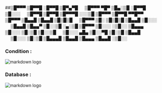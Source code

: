  

##▒█▀▀▀ ▒█▀▀█ ░█▀▀█ ▒█▀▄▀█ 　 ▒█▀▀▀ ▀█▀ ▒█▄░▒█ ░█▀▀█ ▒█░░░ 　 ▒█▀▀█ ▒█▀▀█ ▒█▀▀▀█ ░░░▒█ ▒█▀▀▀ ▒█▀▀█ ▀▀█▀▀ 
▒█▀▀▀ ▒█▄▄█ ▒█▄▄█ ▒█▒█▒█ 　 ▒█▀▀▀ ▒█░ ▒█▒█▒█ ▒█▄▄█ ▒█░░░ 　 ▒█▄▄█ ▒█▄▄▀ ▒█░░▒█ ░▄░▒█ ▒█▀▀▀ ▒█░░░ ░▒█░░ 
▒█▄▄▄ ▒█░░░ ▒█░▒█ ▒█░░▒█ 　 ▒█░░░ ▄█▄ ▒█░░▀█ ▒█░▒█ ▒█▄▄█ 　 ▒█░░░ ▒█░▒█ ▒█▄▄▄█ ▒█▄▄█ ▒█▄▄▄ ▒█▄▄█ ░▒█░░

### Condition : 
![markdown logo](https://psv4.userapi.com/c536436/u159611556/docs/d41/99b4793714ed/Screenshot_2021-05-06_at_15_43_25.png?extra=GivWdQUWTOqLG-97xYUw1XLEWC7TD0kQN7BQ3PXz69iZh9kpjO-39zIOEEidrU-H5Lj5fNbV_-pRLEy9IDm9CbIfn3EIkUewj1KMObyHoeAfv3D5TwEVeCL6TVfE111_sJ9tAvFdDu3-U0MUN9LSN10)

### Database : 

![markdown logo](https://sun9-6.userapi.com/impg/IO4jLvEznlacdtsd6Ihcl3w9w-xpwF5Y1KyMlg/SyIoiSrYFjE.jpg?size=1710x1044&quality=96&sign=301e64745499cfadce72191b78e0a78d&type=album)
